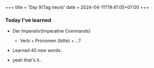 +++
title = 'Day 9(Tag neun)'
date = 2024-04-11T19:41:05+07:00
+++

### Today I've learned

- Der Imperativ(Imperative Commands)
    - Verb + Pronomen (bitte) + ...?
- Learned 40 new words.

- yeah that's it..

